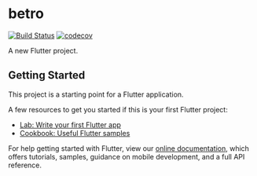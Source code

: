 # betro

[![Build Status](https://github.com/betro-app/betro-flutter/actions/workflows/dart.yml/badge.svg)](https://github.com/betro-app/betro-flutter/actions/workflows/dart.yml)
[![codecov](https://codecov.io/gh/betro-app/betro-flutter/branch/master/graph/badge.svg)](https://codecov.io/gh/betro-app/betro-flutter)

A new Flutter project.

## Getting Started

This project is a starting point for a Flutter application.

A few resources to get you started if this is your first Flutter project:

- [Lab: Write your first Flutter app](https://flutter.dev/docs/get-started/codelab)
- [Cookbook: Useful Flutter samples](https://flutter.dev/docs/cookbook)

For help getting started with Flutter, view our
[online documentation](https://flutter.dev/docs), which offers tutorials,
samples, guidance on mobile development, and a full API reference.
